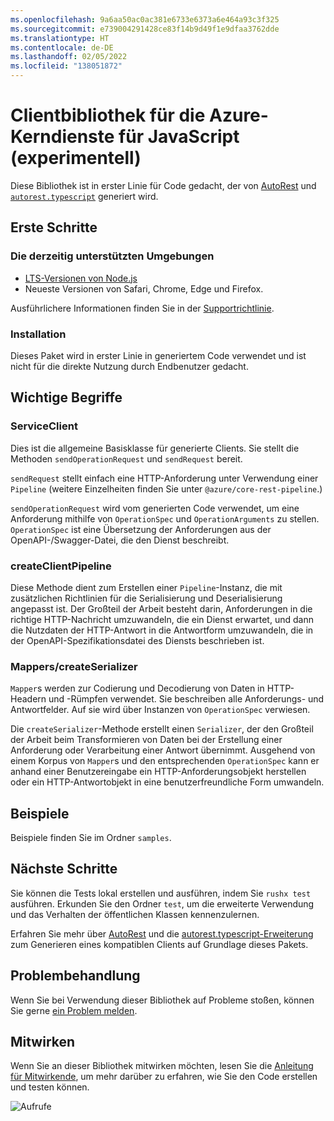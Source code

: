 ```yaml
---
ms.openlocfilehash: 9a6aa50ac0ac381e6733e6373a6e464a93c3f325
ms.sourcegitcommit: e739004291428ce83f14b9d49f1e9dfaa3762dde
ms.translationtype: HT
ms.contentlocale: de-DE
ms.lasthandoff: 02/05/2022
ms.locfileid: "138051872"
---
```

# <a name="azure-core-service-client-library-for-javascript-experimental"></a>Clientbibliothek für die Azure-Kerndienste für JavaScript (experimentell)

Diese Bibliothek ist in erster Linie für Code gedacht, der von [AutoRest](https://github.com/Azure/Autorest) und [`autorest.typescript`](https://github.com/Azure/autorest.typescript) generiert wird.

## <a name="getting-started"></a>Erste Schritte

### <a name="currently-supported-environments"></a>Die derzeitig unterstützten Umgebungen

- [LTS-Versionen von Node.js](https://nodejs.org/about/releases/)
- Neueste Versionen von Safari, Chrome, Edge und Firefox.

Ausführlichere Informationen finden Sie in der [Supportrichtlinie](https://github.com/Azure/azure-sdk-for-js/blob/main/SUPPORT.md).

### <a name="installation"></a>Installation

Dieses Paket wird in erster Linie in generiertem Code verwendet und ist nicht für die direkte Nutzung durch Endbenutzer gedacht.

## <a name="key-concepts"></a>Wichtige Begriffe

### <a name="serviceclient"></a>ServiceClient

Dies ist die allgemeine Basisklasse für generierte Clients. Sie stellt die Methoden `sendOperationRequest` und `sendRequest` bereit.

`sendRequest` stellt einfach eine HTTP-Anforderung unter Verwendung einer `Pipeline` (weitere Einzelheiten finden Sie unter `@azure/core-rest-pipeline`.)

`sendOperationRequest` wird vom generierten Code verwendet, um eine Anforderung mithilfe von `OperationSpec` und `OperationArguments` zu stellen. `OperationSpec` ist eine Übersetzung der Anforderungen aus der OpenAPI-/Swagger-Datei, die den Dienst beschreibt.

### <a name="createclientpipeline"></a>createClientPipeline

Diese Methode dient zum Erstellen einer `Pipeline`-Instanz, die mit zusätzlichen Richtlinien für die Serialisierung und Deserialisierung angepasst ist. Der Großteil der Arbeit besteht darin, Anforderungen in die richtige HTTP-Nachricht umzuwandeln, die ein Dienst erwartet, und dann die Nutzdaten der HTTP-Antwort in die Antwortform umzuwandeln, die in der OpenAPI-Spezifikationsdatei des Diensts beschrieben ist.

### <a name="mappers--createserializer"></a>Mappers/createSerializer

`Mapper`s werden zur Codierung und Decodierung von Daten in HTTP-Headern und -Rümpfen verwendet. Sie beschreiben alle Anforderungs- und Antwortfelder. Auf sie wird über Instanzen von `OperationSpec` verwiesen.

Die `createSerializer`-Methode erstellt einen `Serializer`, der den Großteil der Arbeit beim Transformieren von Daten bei der Erstellung einer Anforderung oder Verarbeitung einer Antwort übernimmt. Ausgehend von einem Korpus von `Mapper`s und den entsprechenden `OperationSpec` kann er anhand einer Benutzereingabe ein HTTP-Anforderungsobjekt herstellen oder ein HTTP-Antwortobjekt in eine benutzerfreundliche Form umwandeln.

## <a name="examples"></a>Beispiele

Beispiele finden Sie im Ordner `samples`.

## <a name="next-steps"></a>Nächste Schritte

Sie können die Tests lokal erstellen und ausführen, indem Sie `rushx test` ausführen. Erkunden Sie den Ordner `test`, um die erweiterte Verwendung und das Verhalten der öffentlichen Klassen kennenzulernen.

Erfahren Sie mehr über [AutoRest](https://github.com/Azure/autorest) und die [autorest.typescript-Erweiterung](https://github.com/Azure/autorest.typescript) zum Generieren eines kompatiblen Clients auf Grundlage dieses Pakets.

## <a name="troubleshooting"></a>Problembehandlung

Wenn Sie bei Verwendung dieser Bibliothek auf Probleme stoßen, können Sie gerne [ein Problem melden](https://github.com/Azure/azure-sdk-for-js/issues/new).

## <a name="contributing"></a>Mitwirken

Wenn Sie an dieser Bibliothek mitwirken möchten, lesen Sie die [Anleitung für Mitwirkende](https://github.com/Azure/azure-sdk-for-js/blob/main/CONTRIBUTING.md), um mehr darüber zu erfahren, wie Sie den Code erstellen und testen können.

![Aufrufe](https://azure-sdk-impressions.azurewebsites.net/api/impressions/azure-sdk-for-js%2Fsdk%2Fcore%2Fcore-client%2FREADME.png)
